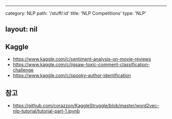 ---
category: NLP
path: '/stuff/:id'
title: 'NLP Competitions'
type: 'NLP'

layout: nil
--

## Kaggle
* https://www.kaggle.com/c/sentiment-analysis-on-movie-reviews
* https://www.kaggle.com/c/jigsaw-toxic-comment-classification-challenge
* https://www.kaggle.com/c/spooky-author-identification

## 참고
* https://github.com/corazzon/KaggleStruggle/blob/master/word2vec-nlp-tutorial/tutorial-part-1.ipynb